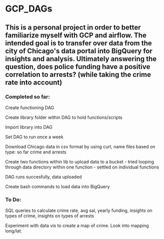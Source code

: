 # GCP_DAGs
<h2>
This is a personal project in order to better familiarize myself with GCP and airflow.  The intended goal is to transfer over data from 
the city of Chicago's data portal into BigQuery for insights and analysis.  Ultimately answering the question, does police funding have a positive
correlation to arrests? (while taking the crime rate into account)
</h2>

<h3>
  Completed so far:
</h3>
<p>Create functioning DAG</p>
<p>Create library folder within DAG to hold functions/scripts</p>
<p>Import library into DAG</p>
<p>Set DAG to run once a week</p>
<p>Download Chicago data in csv format by using curl, name files based on type: so far crime and arrests</p>
<p>Create two functions within lib to upload data to a bucket - 
  tried looping through data directory within one function - settled on individual functions</p>
<p>DAG runs succesfully, data uploaded</p>
<p>Create bash commands to load data into BigQuery</p>

<h3>To Do:</h3>
<p>SQL queries to calculate crime rate, avg sal, yearly funding, insights on types of crime, insights on types of arrests</p>
<p>Experiment with data vis to create a map of crime.  Look into mapping long/lat.</p>
